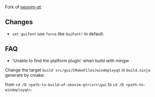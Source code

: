 Fork of [neovim-qt](https://github.com/equalsraf/neovim-qt).

## Changes

- `set guifont` use `force` like `GuiFont!` in default.

## FAQ

- 'Unable to find the platform plugin' when build with mingw

Change the target `build src/gui/CMakeFiles/windeployqt` in `build.ninja` generate by cmake:

from `cd /D <path-to-build-of-neovim-qt>\src\gui` to `cd /D <path-to-windeployqt>`.

